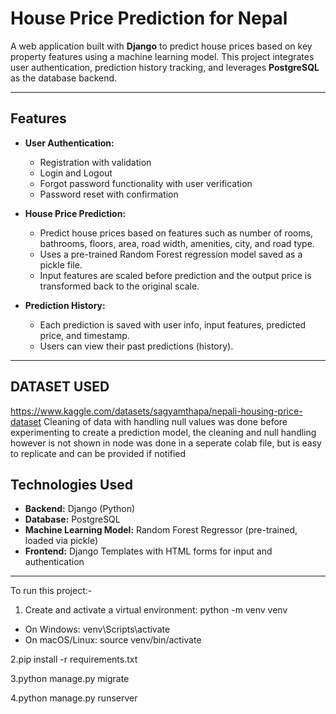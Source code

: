 # House Price Prediction for Nepal

A web application built with **Django** to predict house prices based on key property features using a machine learning model. This project integrates user authentication, prediction history tracking, and leverages **PostgreSQL** as the database backend.

---

## Features

- **User Authentication:**
  - Registration with validation
  - Login and Logout
  - Forgot password functionality with user verification
  - Password reset with confirmation

- **House Price Prediction:**
  - Predict house prices based on features such as number of rooms, bathrooms, floors, area, road width, amenities, city, and road type.
  - Uses a pre-trained Random Forest regression model saved as a pickle file.
  - Input features are scaled before prediction and the output price is transformed back to the original scale.

- **Prediction History:**
  - Each prediction is saved with user info, input features, predicted price, and timestamp.
  - Users can view their past predictions (history).

---
## DATASET USED
https://www.kaggle.com/datasets/sagyamthapa/nepali-housing-price-dataset
Cleaning of data with handling null values was done before experimenting to create a prediction model, the cleaning and null handling however is not shown in node was done in a seperate colab file, but is easy to replicate and can be provided if notified

## Technologies Used

- **Backend:** Django (Python)
- **Database:** PostgreSQL
- **Machine Learning Model:** Random Forest Regressor (pre-trained, loaded via pickle)
- **Frontend:** Django Templates with HTML forms for input and authentication
---

To run this project:-
1. Create and activate a virtual environment:
python -m venv venv
* On Windows:
venv\Scripts\activate
* On macOS/Linux:
source venv/bin/activate

2.pip install -r requirements.txt

3.python manage.py migrate

4.python manage.py runserver
